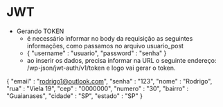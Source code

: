 # JWT

- Gerando TOKEN
  - é necessário informar no body da requisição as seguintes informações, como passamos no arquivo usuario_post
  - { "username" : "usuario", "password" : "senha" }
  - ao inserir os dados, precisa informar na URL o seguinte endereço: /wp-json/jwt-auth/v1/token e logo vai gerar o token.


{
"email" : "rodrigo1@outlook.com",
"senha" : "123",
"nome" : "Rodrigo",
"rua" : "Viela 19",
"cep" : "0000000",
"numero" : "30",
"bairro" : "Guaianases",
"cidade" : "SP",
"estado" : "SP"
}